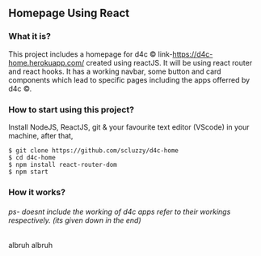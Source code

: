 ## Homepage Using React

### What it is?
This project includes a homepage for d4c © link-https://d4c-home.herokuapp.com/ created using reactJS. It will be using react router and react hooks. It  has a working navbar, some button and card components which lead to specific pages including the apps offerred by d4c ©.

### How to start using this project?

Install NodeJS, ReactJS, git & your favourite text editor (VScode) in your machine, after that,
```
$ git clone https://github.com/scluzzy/d4c-home
$ cd d4c-home
$ npm install react-router-dom
$ npm start

```

### How it works?
 ###### ps- doesnt include the working of d4c apps refer to their workings respectively. (its given down in the end)
 albruh albruh
 
 

